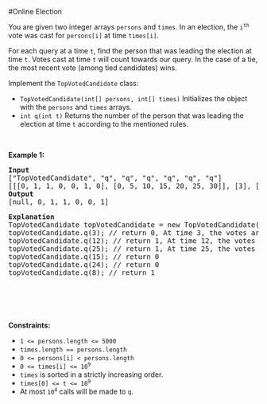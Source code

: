 #Online Election
<p>You are given two integer arrays <code>persons</code> and <code>times</code>. In an election, the <code>i<sup>th</sup></code> vote was cast for <code>persons[i]</code> at time <code>times[i]</code>.</p>
<p>For each query at a time <code>t</code>, find the person that was leading the election at time <code>t</code>. Votes cast at time <code>t</code> will count towards our query. In the case of a tie, the most recent vote (among tied candidates) wins.</p>
<p>Implement the <code>TopVotedCandidate</code> class:</p>
<ul>
<li><code>TopVotedCandidate(int[] persons, int[] times)</code> Initializes the object with the <code>persons</code> and <code>times</code> arrays.</li>
<li><code>int q(int t)</code> Returns the number of the person that was leading the election at time <code>t</code> according to the mentioned rules.</li>
</ul>
<p> </p>
<p><strong class="example">Example 1:</strong></p>
<pre><strong>Input</strong>
["TopVotedCandidate", "q", "q", "q", "q", "q", "q"]
[[[0, 1, 1, 0, 0, 1, 0], [0, 5, 10, 15, 20, 25, 30]], [3], [12], [25], [15], [24], [8]]
<strong>Output</strong>
[null, 0, 1, 1, 0, 0, 1]
<p><strong>Explanation</strong>
TopVotedCandidate topVotedCandidate = new TopVotedCandidate([0, 1, 1, 0, 0, 1, 0], [0, 5, 10, 15, 20, 25, 30]);
topVotedCandidate.q(3); // return 0, At time 3, the votes are [0], and 0 is leading.
topVotedCandidate.q(12); // return 1, At time 12, the votes are [0,1,1], and 1 is leading.
topVotedCandidate.q(25); // return 1, At time 25, the votes are [0,1,1,0,0,1], and 1 is leading (as ties go to the most recent vote.)
topVotedCandidate.q(15); // return 0
topVotedCandidate.q(24); // return 0
topVotedCandidate.q(8); // return 1</p>
<p></pre></p>
<p> </p>
<p><strong>Constraints:</strong></p>
<ul>
<li><code>1 &lt;= persons.length &lt;= 5000</code></li>
<li><code>times.length == persons.length</code></li>
<li><code>0 &lt;= persons[i] &lt; persons.length</code></li>
<li><code>0 &lt;= times[i] &lt;= 10<sup>9</sup></code></li>
<li><code>times</code> is sorted in a strictly increasing order.</li>
<li><code>times[0] &lt;= t &lt;= 10<sup>9</sup></code></li>
<li>At most <code>10<sup>4</sup></code> calls will be made to <code>q</code>.</li>
</ul>
